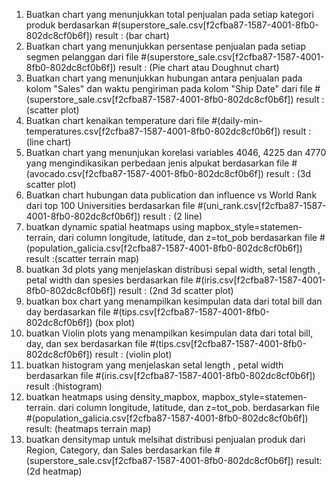1. Buatkan chart yang menunjukkan total penjualan pada setiap kategori produk berdasarkan #(superstore_sale.csv[f2cfba87-1587-4001-8fb0-802dc8cf0b6f])
   result : (bar chart)
2. Buatkan chart yang menunjukkan persentase penjualan pada setiap segmen pelanggan dari file #(superstore_sale.csv[f2cfba87-1587-4001-8fb0-802dc8cf0b6f])
   result : (Pie chart atau Doughnut chart)
3. Buatkan chart yang menunjukkan hubungan antara penjualan pada kolom "Sales" dan waktu pengiriman pada kolom "Ship Date" dari file #(superstore_sale.csv[f2cfba87-1587-4001-8fb0-802dc8cf0b6f])
   result :(scatter plot)
4. Buatkan chart kenaikan temperature dari file #(daily-min-temperatures.csv[f2cfba87-1587-4001-8fb0-802dc8cf0b6f])
   result : (line chart)
5. Buatkan chart yang menunjukan korelasi variables 4046, 4225 dan 4770 yang mengindikasikan perbedaan jenis alpukat berdasarkan file #(avocado.csv[f2cfba87-1587-4001-8fb0-802dc8cf0b6f])
   result : (3d scatter plot)
6. Buatkan chart hubungan data publication dan influence vs World Rank dari top 100 Universities berdasarkan file #(uni_rank.csv[f2cfba87-1587-4001-8fb0-802dc8cf0b6f])
   result : (2 line)
7. buatkan dynamic spatial heatmaps using mapbox_style=statemen-terrain, dari column longitude, latitude, dan z=tot_pob berdasarkan file #(population_galicia.csv[f2cfba87-1587-4001-8fb0-802dc8cf0b6f])
   result :(scatter terrain map)
8. buatkan 3d plots yang menjelaskan distribusi sepal width, setal length , petal width dan spesies berdasarkan file #(iris.csv[f2cfba87-1587-4001-8fb0-802dc8cf0b6f])
   result : (2nd 3d scatter plot)
9. buatkan box chart yang menampilkan kesimpulan data dari total bill dan day berdasarkan file #(tips.csv[f2cfba87-1587-4001-8fb0-802dc8cf0b6f]) (box plot)
10. buatkan Violin plots yang menampilkan kesimpulan data dari total bill, day, dan sex berdasarkan file #(tips.csv[f2cfba87-1587-4001-8fb0-802dc8cf0b6f])
    result : (violin plot)
11. buatkan histogram yang menjelaskan setal length , petal width berdasarkan file #(iris.csv[f2cfba87-1587-4001-8fb0-802dc8cf0b6f])
    result :(histogram)
12. buatkan heatmaps using density_mapbox, mapbox_style=statemen-terrain. dari column longitude, latitude, dan z=tot_pob. berdasarkan file #(population_galicia.csv[f2cfba87-1587-4001-8fb0-802dc8cf0b6f])
    result: (heatmaps terrain map)
13. buatkan densitymap untuk melsihat distribusi penjualan produk dari Region, Category, dan Sales berdasarkan file #(superstore_sale.csv[f2cfba87-1587-4001-8fb0-802dc8cf0b6f])
    result: (2d heatmap)
